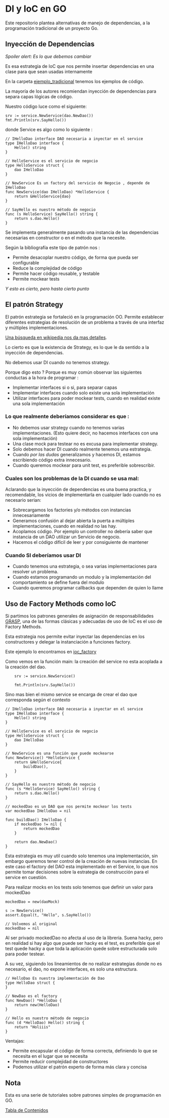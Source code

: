 # DI y IoC en GO

Este repositorio plantea alternativas de manejo de dependencias, a la programación tradicional de un proyecto Go. 
## Inyección de Dependencias

_Spoiler alert: Es lo que debemos cambiar_

Es esa estrategia de IoC que nos permite insertar dependencias en una clase para que sean usadas internamente

En la carpeta [ejemplo_tradicional](./ejemplo_tradicional/) tenemos los ejemplos de código.

La mayoría de los autores recomiendan inyección de dependencias para separa capas lógicas de código. 

Nuestro código luce como el siguiente: 

```
srv := service.NewService(dao.NewDao())
fmt.Println(srv.SayHello())
```

donde Service es algo como lo siguiente :

```
// IHelloDao interface DAO necesaria a inyectar en el service
type IHelloDao interface {
	Hello() string
}

// HelloService es el servicio de negocio
type HelloService struct {
	dao IHelloDao
}

// NewService Es un factory del servicio de Negocio , depende de IHelloDao
func NewService(dao IHelloDao) *HelloService {
	return &HelloService{dao}
}

// SayHello es nuestro método de negocio
func (s HelloService) SayHello() string {
	return s.dao.Hello()
}
```

Se implementa generalmente pasando una instancia de las dependencias necesarias en constructor o en el método que la necesite.

Según la bibliografía este tipo de patrón nos :

- Permite desacoplar nuestro código, de forma que pueda ser configurable
- Reduce la complejidad de código
- Permite hacer código reusable, y testable
- Permite mockear tests
 
_Y esto es cierto, pero hasta cierto punto_

## El patrón Strategy

El patrón estrategia se fortaleció en la programación OO.
Permite establecer diferentes estrategias de resolución de un problema a través de una interfaz y múltiples implementaciones.

[Una búsqueda en wikipedia nos da mas detalles](https://es.wikipedia.org/wiki/Strategy_(patr%C3%B3n_de_dise%C3%B1o)).

Lo cierto es que la existencia de Strategy, es lo que le da sentido a la inyección de dependencias.

No debemos usar DI cuando no tenemos strategy. 

Porque digo esto ? Porque es muy común observar las siguientes conductas a la hora de programar : 

- Implementar interfaces si o si, para separar capas
- Implementar interfaces cuando solo existe una sola implementación
- Utilizar interfaces para poder mockear tests, cuando en realidad existe una sola implementación

### Lo que realmente deberíamos considerar es que :

- No debemos usar strategy cuando no tenemos varias implementaciones. (Esto quiere decir, no hacemos interfaces con una sola implementación)
- Una clase mock para testear no es excusa para implementar strategy.
- Solo debemos hacer DI cuando realmente tenemos una estrategia.
- Cuando *por las dudas* generalizamos y hacemos DI, estamos escribiendo código extra innecesario.
- Cuando queremos mockear para unit test, es preferible sobrescribir.

### Cuales son los problemas de la DI cuando se usa mal:

Aclarando que la inyección de dependencias es una buena practica, y recomendable, los vicios de implementarla en cualquier lado cuando no es necesario serian:

- Sobrecargamos los factories y/o métodos con instancias innecesariamente
- Generamos confusión al dejar abierta la puerta a múltiples implementaciones, cuando en realidad no las hay.
- Acoplamos código. Por ejemplo un controller no debería saber que instancia de un DAO utilizar un Servicio de negocio.
- Hacemos el código difícil de leer y por consiguiente de mantener

### Cuando SI deberíamos usar DI

- Cuando tenemos una estrategia, o sea varias implementaciones para resolver un problema.
- Cuando estamos programando un modulo y la implementación del comportamiento se define fuera del modulo
- Cuando queremos programar callbacks que dependen de quien lo llame

## Uso de Factory Methods como IoC

Si partimos los patrones generales de asignación de responsabilidades [GRASP](https://es.wikipedia.org/wiki/GRASP), una de las formas clásicas y adecuadas de uso de IoC es el uso de Factory Methods.

Esta estrategia nos permite evitar inyectar las dependencias en los constructores y delegar la instanciación a funciones factory.

Este ejemplo lo encontramos en [ioc_factory](./ioc_factory/)

Como vemos en la función main: la creación del service no esta acoplada a la creación del dao.

```
	srv := service.NewService()

	fmt.Println(srv.SayHello())
```

Sino mas bien el mismo service se encarga de crear el dao que corresponda según el contexto

```
// IHelloDao interface DAO necesaria a inyectar en el service
type IHelloDao interface {
	Hello() string
}

// HelloService es el servicio de negocio
type HelloService struct {
	dao IHelloDao
}

// NewService es una función que puede mockearse
func NewService() *HelloService {
	return &HelloService{
		buildDao(),
	}
}

// SayHello es nuestro método de negocio
func (s *HelloService) SayHello() string {
	return s.dao.Hello()
}

// mockedDao es un DAO que nos permite mockear los tests
var mockedDao IHelloDao = nil

func buildDao() IHelloDao {
	if mockedDao != nil {
		return mockedDao
	}

	return dao.NewDao()
}
```

Esta estrategia es muy util cuando solo tenemos una implementación, sin embargo queremos tener control de la creación de nuevas instancias.
En este caso el factory del DAO esta implementado en el Service, lo que nos permite tomar decisiones sobre la estrategia de construcción para el service en cuestión.

Para realizar mocks en los tests solo tenemos que definir un valor para mockedDao

```
mockedDao = new(daoMock)

s := NewService()
assert.Equal(t, "Hello", s.SayHello())

// Volvemos al original
mockedDao = nil
```

Al ser privado mockedDao no afecta al uso de la librería. Suena hacky, pero en realidad si hay algo que puede ser hacky es el test, es preferible que el test quede hacky a que toda la aplicación quede sobre estructurada solo para poder testear.

A su vez, siguiendo los lineamientos de no realizar estrategias donde no es necesario, el dao, no expone interfaces, es solo una estructura.

```
// HelloDao Es nuestra implementación de Dao
type HelloDao struct {
}

// NewDao es el factory
func NewDao() *HelloDao {
	return new(HelloDao)
}

// Hello es nuestro método de negocio
func (d *HelloDao) Hello() string {
	return "Holiiis"
}
```

Ventajas:
- Permite encapsular el código de forma correcta, definiendo lo que se necesita en el lugar que se necesita 
- Permite reducir complejidad de constructores
- Podemos utilizar el patrón experto de forma más clara y concisa

## Nota

Esta es una serie de tutoriales sobre patrones simples de programación en GO.

[Tabla de Contenidos](https://github.com/nmarsollier/go_index)
